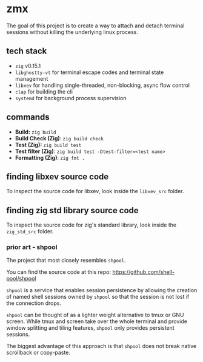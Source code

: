 # zmx

The goal of this project is to create a way to attach and detach terminal sessions without killing the underlying linux process.

## tech stack

- `zig` v0.15.1
- `libghostty-vt` for terminal escape codes and terminal state management
- `libxev` for handling single-threaded, non-blocking, async flow control
- `clap` for building the cli
- `systemd` for background process supervision

## commands

- **Build:** `zig build`
- **Build Check (Zig)**: `zig build check`
- **Test (Zig):** `zig build test`
- **Test filter (Zig)**: `zig build test -Dtest-filter=<test name>`
- **Formatting (Zig)**: `zig fmt .`

## finding libxev source code

To inspect the source code for libxev, look inside the `libxev_src` folder.

## finding zig std library source code

To inspect the source code for zig's standard library, look inside the `zig_std_src` folder.

### prior art - shpool

The project that most closely resembles `shpool`.

You can find the source code at this repo: https://github.com/shell-pool/shpool

`shpool` is a service that enables session persistence by allowing the creation of named shell sessions owned by `shpool` so that the session is not lost if the connection drops.

`shpool` can be thought of as a lighter weight alternative to tmux or GNU screen. While tmux and screen take over the whole terminal and provide window splitting and tiling features, `shpool` only provides persistent sessions.

The biggest advantage of this approach is that `shpool` does not break native scrollback or copy-paste.
